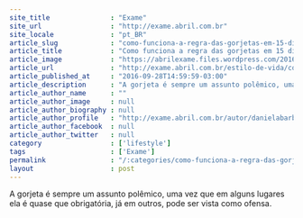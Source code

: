 ```yaml
---
site_title               : "Exame"
site_url                 : "http://exame.abril.com.br"
site_locale              : "pt_BR"
article_slug             : "como-funciona-a-regra-das-gorjetas-em-15-diferentes-paises"
article_title            : "Como funciona a regra das gorjetas em 15 diferentes países"
article_image            : "https://abrilexame.files.wordpress.com/2016/10/size_960_16_9_dolar-no-prato1.jpg?quality=70&strip=all&w=960"
article_url              : "http://exame.abril.com.br/estilo-de-vida/como-dar-gorjetas-em-15-diferentes-paises/"
article_published_at     : "2016-09-28T14:59:59-03:00"
article_description      : "A gorjeta é sempre um assunto polêmico, uma vez que em alguns lugares ela é quase que obrigatória, já em outros, pode ser vista como ofensa."
article_author_name      : ""
article_author_image     : null
article_author_biography : null
article_author_profile   : "http://exame.abril.com.br/autor/danielabarbosa38258/"
article_author_facebook  : null
article_author_twitter   : null
category                 : ['lifestyle']
tags                     : ['Exame']
permalink                : "/:categories/como-funciona-a-regra-das-gorjetas-em-15-diferentes-paises/"
layout                   : post
---
```


A gorjeta é sempre um assunto polêmico, uma vez que em alguns lugares ela é quase que obrigatória, já em outros, pode ser vista como ofensa.
